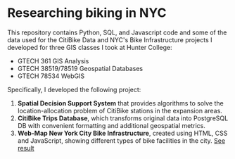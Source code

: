 # Researching biking in NYC

This repository contains Python, SQL, and Javascript code and some of the data used for the CitiBike Data and NYC's Bike Infrastructure projects I developed
for three GIS classes I took at Hunter College:
- GTECH 361 GIS Analysis
- GTECH 38519/78519 Geospatial Databases
- GTECH 78534 WebGIS

Specifically, I developed the following project: 

1. **Spatial Decision Support System** that provides algorithms to solve the location-allocation problem of CitiBike stations in the expansion areas.
2. **CitiBike Trips Database**, which transforms original data into PostgreSQL DB with convenient formatting and additional geospatial metrics.
3. **Web-Map New York City Bike Infrastructure**, created using HTML, CSS and JavaScript, showing different types of bike facilities in the city. [See result](https://temapankin.github.io/CitiBikeProjects/)


